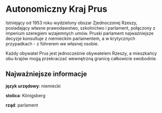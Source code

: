 # Autonomiczny Kraj Prus
Istniejący od 1953 roku wydzielony obszar Zjednoczonej Rzeszy, posiadający własne prawodawstwo, szkolnictwo i parlament, połączony z imperium szeregiem wzajemnych umów. Pruski parlament najważniejsze decyzje konsultuje z niemieckim parlamentem, a w krytycznych przypadkach - z führerem we własnej osobie.

Każdy obywatel Prus jest jednocześnie obywatelem Rzeszy, a mieszkańcy obu krajów mogą przekraczać wewnętrzną granicę całkowicie swobodnie.

## Najważniejsze informacje

**język urzędowy**: niemiecki

**stolica**: Königsberg

**rząd**: parlament